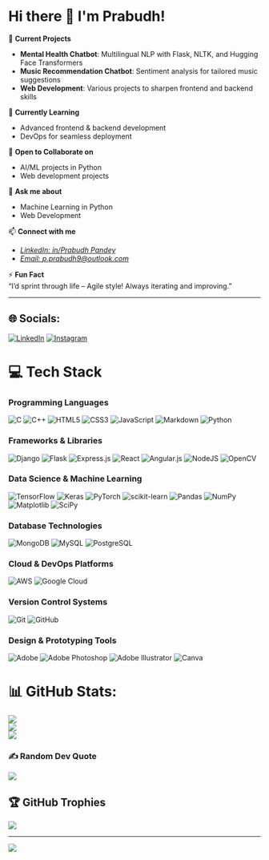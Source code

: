 # Hi there 👋 I'm Prabudh!

🔭 **Current Projects**  
- **Mental Health Chatbot**: Multilingual NLP with Flask, NLTK, and Hugging Face Transformers  
- **Music Recommendation Chatbot**: Sentiment analysis for tailored music suggestions  
- **Web Development**: Various projects to sharpen frontend and backend skills  

🌱 **Currently Learning**  
- Advanced frontend & backend development  
- DevOps for seamless deployment  

👯 **Open to Collaborate on**  
- AI/ML projects in Python  
- Web development projects  

💬 **Ask me about**  
- Machine Learning in Python  
- Web Development  

📫 **Connect with me**  
- [*LinkedIn: in/Prabudh Pandey*](https://www.linkedin.com/in/prabudhpandey/)
- [*Email: p.prabudh9@outlook.com*](mailto:p.prabudh9@outlook.com)

⚡ **Fun Fact**  
“I’d sprint through life – Agile style! Always iterating and improving.”

---

## 🌐 Socials:
[![LinkedIn](https://img.shields.io/badge/LinkedIn-%230077B5.svg?logo=linkedin&logoColor=white)](https://linkedin.com/in/https://www.linkedin.com/in/prabudhpandey/)
[![Instagram](https://img.shields.io/badge/Instagram-%23E4405F.svg?logo=instagram&logoColor=white)](https://www.instagram.com/theprabudhdev.jr/)

# 💻 Tech Stack

### **Programming Languages**
![C](https://img.shields.io/badge/c-%2300599C.svg?style=flat-square&logo=c&logoColor=white)
![C++](https://img.shields.io/badge/c++-%2300599C.svg?style=flat-square&logo=c%2B%2B&logoColor=white)
![HTML5](https://img.shields.io/badge/html5-%23E34F26.svg?style=flat-square&logo=html5&logoColor=white)
![CSS3](https://img.shields.io/badge/css3-%231572B6.svg?style=flat-square&logo=css3&logoColor=white)
![JavaScript](https://img.shields.io/badge/javascript-%23323330.svg?style=flat-square&logo=javascript&logoColor=%23F7DF1E)
![Markdown](https://img.shields.io/badge/markdown-%23000000.svg?style=flat-square&logo=markdown&logoColor=white)
![Python](https://img.shields.io/badge/python-3670A0?style=flat-square&logo=python&logoColor=ffdd54)

### **Frameworks & Libraries**
![Django](https://img.shields.io/badge/django-%23092E20.svg?style=flat-square&logo=django&logoColor=white)
![Flask](https://img.shields.io/badge/flask-%23000.svg?style=flat-square&logo=flask&logoColor=white)
![Express.js](https://img.shields.io/badge/express.js-%23404d59.svg?style=flat-square&logo=express&logoColor=%2361DAFB)
![React](https://img.shields.io/badge/react-%2320232a.svg?style=flat-square&logo=react&logoColor=%2361DAFB)
![Angular.js](https://img.shields.io/badge/angular.js-%23E23237.svg?style=flat-square&logo=angularjs&logoColor=white)
![NodeJS](https://img.shields.io/badge/node.js-6DA55F?style=flat-square&logo=node.js&logoColor=white)
![OpenCV](https://img.shields.io/badge/opencv-%23white.svg?style=flat-square&logo=opencv&logoColor=white)

### **Data Science & Machine Learning**
![TensorFlow](https://img.shields.io/badge/TensorFlow-%23FF6F00.svg?style=flat-square&logo=TensorFlow&logoColor=white)
![Keras](https://img.shields.io/badge/Keras-%23D00000.svg?style=flat-square&logo=Keras&logoColor=white)
![PyTorch](https://img.shields.io/badge/PyTorch-%23EE4C2C.svg?style=flat-square&logo=PyTorch&logoColor=white)
![scikit-learn](https://img.shields.io/badge/scikit--learn-%23F7931E.svg?style=flat-square&logo=scikit-learn&logoColor=white)
![Pandas](https://img.shields.io/badge/pandas-%23150458.svg?style=flat-square&logo=pandas&logoColor=white)
![NumPy](https://img.shields.io/badge/numpy-%23013243.svg?style=flat-square&logo=numpy&logoColor=white)
![Matplotlib](https://img.shields.io/badge/Matplotlib-%23ffffff.svg?style=flat-square&logo=Matplotlib&logoColor=black)
![SciPy](https://img.shields.io/badge/SciPy-%230C55A5.svg?style=flat-square&logo=scipy&logoColor=%white)

### **Database Technologies**
![MongoDB](https://img.shields.io/badge/MongoDB-%234ea94b.svg?style=flat-square&logo=mongodb&logoColor=white)
![MySQL](https://img.shields.io/badge/mysql-4479A1.svg?style=flat-square&logo=mysql&logoColor=white)
![PostgreSQL](https://img.shields.io/badge/postgres-%23316192.svg?style=flat-square&logo=postgresql&logoColor=white)

### **Cloud & DevOps Platforms**
![AWS](https://img.shields.io/badge/AWS-%23FF9900.svg?style=flat-square&logo=amazon-aws&logoColor=white)
![Google Cloud](https://img.shields.io/badge/GoogleCloud-%234285F4.svg?style=flat-square&logo=google-cloud&logoColor=white)

### **Version Control Systems**
![Git](https://img.shields.io/badge/git-%23F05033.svg?style=flat-square&logo=git&logoColor=white)
![GitHub](https://img.shields.io/badge/github-%23121011.svg?style=flat-square&logo=github&logoColor=white)

### **Design & Prototyping Tools**
![Adobe](https://img.shields.io/badge/adobe-%23FF0000.svg?style=flat-square&logo=adobe&logoColor=white)
![Adobe Photoshop](https://img.shields.io/badge/adobe%20photoshop-%2331A8FF.svg?style=flat-square&logo=adobe%20photoshop&logoColor=white)
![Adobe Illustrator](https://img.shields.io/badge/adobe%20illustrator-%23FF9A00.svg?style=flat-square&logo=adobe%20illustrator&logoColor=white)
![Canva](https://img.shields.io/badge/Canva-%2300C4CC.svg?style=flat-square&logo=Canva&logoColor=white)

# 📊 GitHub Stats:
![](https://github-readme-stats.vercel.app/api?username=theprabudh-Dev&theme=vision-friendly-dark&hide_border=false&include_all_commits=false&count_private=true)<br/>
![](https://github-readme-streak-stats.herokuapp.com/?user=theprabudh-Dev&theme=vision-friendly-dark&hide_border=false)<br/>
![](https://github-readme-stats.vercel.app/api/top-langs/?username=theprabudh-Dev&theme=vision-friendly-dark&hide_border=false&include_all_commits=false&count_private=true&layout=compact)

### ✍️ Random Dev Quote
![](https://quotes-github-readme.vercel.app/api?type=horizontal&theme=light)

## 🏆 GitHub Trophies
![](https://github-profile-trophy.vercel.app/?username=theprabudh-Dev&theme=radical&no-frame=false&no-bg=true&margin-w=4)

---
[![](https://visitcount.itsvg.in/api?id=theprabudh-Dev&icon=0&color=0)](https://visitcount.itsvg.in)

